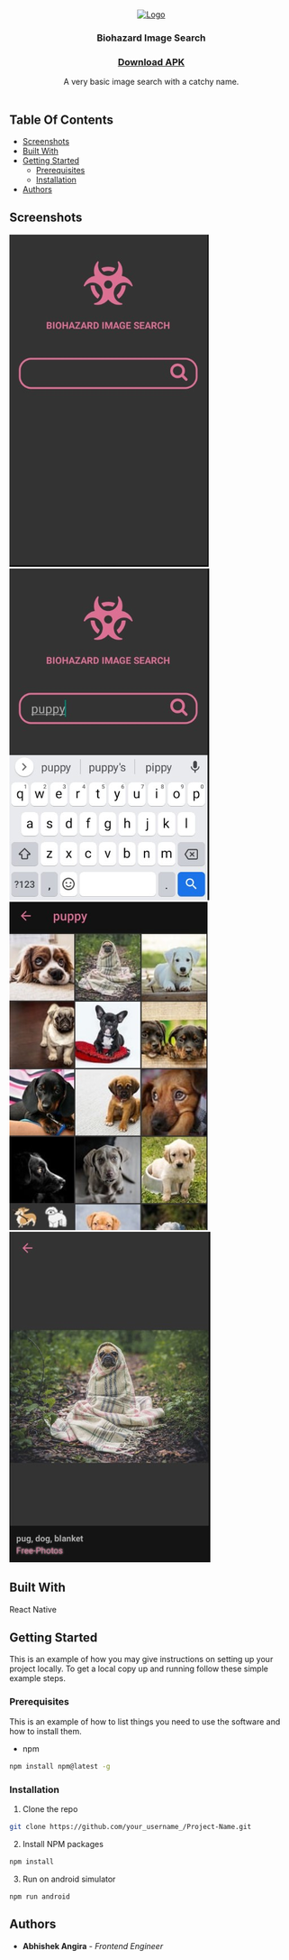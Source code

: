 <br/>
<p align="center">
  <a href="https://github.com/abhishekangira/biohazard">
    <img src="https://i.ibb.co/hC76Fsb/ic-launcher.png" alt="Logo" width="80" height="80">
  </a>

  <h3 align="center">Biohazard Image Search</h3>
  <h3 align="center"><a href="https://drive.google.com/file/d/1fWDHbDgRijUupCcmA0NzWxZejY1WTN2V/view?usp=sharing">Download APK</a></h3>
  

  <p align="center">
    A very basic image search with a catchy name.
    <br/>
    <br/>
  </p>
</p>

## Table Of Contents

* [Screenshots](#screenshots)
* [Built With](#built-with)
* [Getting Started](#getting-started)
  * [Prerequisites](#prerequisites)
  * [Installation](#installation)
* [Authors](#authors)


## Screenshots

![screenshot - 1](screenshots/home.jpg)
![screenshot - 2](screenshots/home-2.jpg)
![screenshot - 3](screenshots/results.jpg)
![screenshot - 4](screenshots/details.jpg)


## Built With

React Native

## Getting Started

This is an example of how you may give instructions on setting up your project locally.
To get a local copy up and running follow these simple example steps.

### Prerequisites

This is an example of how to list things you need to use the software and how to install them.

* npm

```sh
npm install npm@latest -g
```

### Installation

1. Clone the repo

```sh
git clone https://github.com/your_username_/Project-Name.git
```

2. Install NPM packages

```sh
npm install
```

3. Run on android simulator

```JS
npm run android
```
## Authors

* **Abhishek Angira** - *Frontend Engineer*
